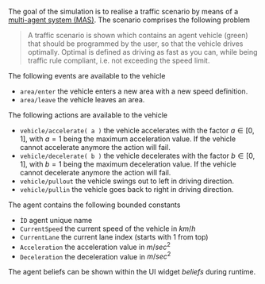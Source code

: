 The goal of the simulation is to realise a traffic scenario by means of a [multi-agent system (MAS)](https://en.wikipedia.org/wiki/Multi-agent_system).
The scenario comprises the following problem

> A traffic scenario is shown which contains an agent vehicle (green) that should be programmed by the user, so that the vehicle drives optimally.
> Optimal is defined as driving as fast as you can, while being traffic rule compliant, i.e. not exceeding the speed limit.

The following events are available to the vehicle

* ```area/enter``` the vehicle enters a new area with a new speed definition.
* ```area/leave``` the vehicle leaves an area.

The following actions are available to the vehicle

* ```vehicle/accelerate( a )``` the vehicle accelerates with the factor $a \in [0,1]$,
    with $a=1$ being the maximum acceleration value. If the vehicle cannot accelerate anymore the action
    will fail.
* ```vehicle/decelerate( b )``` the vehicle decelerates with the factor $b \in [0,1]$,
    with $b=1$ being the maximum deceleration value. If the vehicle cannot decelerate anymore the action
    will fail.
* ```vehicle/pullout``` the vehicle swings out to left in driving direction.
* ```vehicle/pullin``` the vehicle goes back to right in driving direction.

The agent contains the following bounded constants

* ```ÌD``` agent unique name
* ```CurrentSpeed``` the current speed of the vehicle in $km/h$
* ```CurrentLane``` the current lane index (starts with 1 from top)
* ```Acceleration``` the acceleration value in $m/sec^2$
* ```Deceleration``` the deceleration value in $m/sec^2$

The agent beliefs can be shown within the UI widget _beliefs_ during runtime.